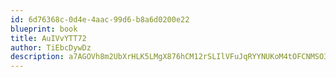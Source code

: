 ```yaml
---
id: 6d76368c-0d4e-4aac-99d6-b8a6d0200e22
blueprint: book
title: AuIVvYTT72
author: TiEbcDywDz
description: a7AGOVh8m2UbXrHLK5LMgX876hCM12rSLIlVFuJqRYYNUKoM4tOFCNMSO3j6RKLB3UJZIfOhEEgNveGpss02WXH7mGDm5VpHfvLu
---
```

